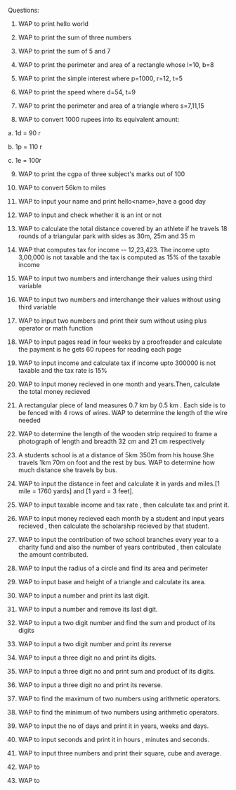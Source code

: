 Questions:

1.  WAP to print hello world

2.  WAP to print the sum of three numbers

3.  WAP to print the sum of 5 and 7

4.  WAP to print the perimeter and area of a rectangle whose l=10, b=8

5.  WAP to print the simple interest where p=1000, r=12, t=5

6.  WAP to print the speed where d=54, t=9

7.  WAP to print the perimeter and area of a triangle where s=7,11,15

8.  WAP to convert 1000 rupees into its equivalent amount:

<!-- -->

a.  1d = 90 r

b.  1p = 110 r

c.  1e = 100r

<!-- -->

9.  WAP to print the cgpa of three subject's marks out of 100

10. WAP to convert 56km to miles

11. WAP to input your name and print hello\<name\>,have a good day

12. WAP to input and check whether it is an int or not

13. WAP to calculate the total distance covered by an athlete if he
    travels 18 rounds of a triangular park with sides as 30m, 25m and 35
    m

14. WAP that computes tax for income -- 12,23,423. The income upto
    3,00,000 is not taxable and the tax is computed as 15% of the
    taxable income

15. WAP to input two numbers and interchange their values using third
    variable

16. WAP to input two numbers and interchange their values without using
    third variable

17. WAP to input two numbers and print their sum without using plus
    operator or math function

18. WAP to input pages read in four weeks by a proofreader and calculate
    the payment is he gets 60 rupees for reading each page

19. WAP to input income and calculate tax if income upto 300000 is not
    taxable and the tax rate is 15%

20. WAP to input money recieved in one month and years.Then, calculate
    the total money recieved

21. A rectangular piece of land measures 0.7 km by 0.5 km . Each side is
    to be fenced with 4 rows of wires. WAP to determine the length of
    the wire needed

22. WAP to determine the length of the wooden strip required to frame a
    photograph of length and breadth 32 cm and 21 cm respectively

23. A students school is at a distance of 5km 350m from his house.She
    travels 1km 70m on foot and the rest by bus. WAP to determine how
    much distance she travels by bus.

24. WAP to input the distance in feet and calculate it in yards and
    miles.\[1 mile = 1760 yards\] and \[1 yard = 3 feet\].

25. WAP to input taxable income and tax rate , then calculate tax and
    print it.

26. WAP to input money recieved each month by a student and input years
    recieved , then calculate the scholarship recieved by that student.

27. WAP to input the contribution of two school branches every year to a
    charity fund and also the number of years contributed , then
    calculate the amount contributed.

28. WAP to input the radius of a circle and find its area and perimeter

29. WAP to input base and height of a triangle and calculate its area.

30. WAP to input a number and print its last digit.

31. WAP to input a number and remove its last digit.

32. WAP to input a two digit number and find the sum and product of its
    digits

33. WAP to input a two digit number and print its reverse

34. WAP to input a three digit no and print its digits.

35. WAP to input a three digit no and print sum and product of its
    digits.

36. WAP to input a three digit no and print its reverse.

37. WAP to find the maximum of two numbers using arithmetic operators.

38. WAP to find the minimum of two numbers using arithmetic operators.

39. WAP to input the no of days and print it in years, weeks and days.

40. WAP to input seconds and print it in hours , minutes and seconds.

41. WAP to input three numbers and print their square, cube and average.

42. WAP to 

43. WAP to 